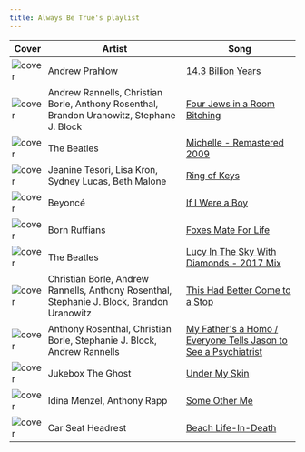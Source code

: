 ```yaml
---
title: Always Be True's playlist
---
```


<style>
tbody td {
    text-justify: none;
    vertical-align: middle;
    padding: 0.25rem;
}
tbody td img {
    max-width: 100px;
    display: block;
    margin: 0;
}
</style>

Cover | Artist | Song
---|---|---
![cover](https://i.scdn.co/image/ab67616d0000b273db6b8ae97f69fee1d432334d) | Andrew Prahlow | [14.3 Billion Years](https://open.spotify.com/track/6Pk74EH6WUornCtIoP12jE)
![cover](https://i.scdn.co/image/ab67616d0000b2735056382034bcd148aa7fe2cc) | Andrew Rannells, Christian Borle, Anthony Rosenthal, Brandon Uranowitz, Stephane J. Block | [Four Jews in a Room Bitching](https://open.spotify.com/track/1IhyIwuRWe47j5ZABC24tx)
![cover](https://i.scdn.co/image/ab67616d0000b2735ef4660298ae29ee18799fc2) | The Beatles | [Michelle - Remastered 2009](https://open.spotify.com/track/0FARfrl2IDyNURBj1reFWQ)
![cover](https://i.scdn.co/image/ab67616d0000b2735e8ae8236931f31cf75f9820) | Jeanine Tesori, Lisa Kron, Sydney Lucas, Beth Malone | [Ring of Keys](https://open.spotify.com/track/2zTjKIhgvU7mt6pbkWdzhi)
![cover](https://i.scdn.co/image/ab67616d0000b273801c4d205accdba0a468a10b) | Beyoncé | [If I Were a Boy](https://open.spotify.com/track/2jppsxdHlNHz9eK0QyYlTq)
![cover](https://i.scdn.co/image/ab67616d0000b27344c6d644b287a80af9591fe6) | Born Ruffians | [Foxes Mate For Life](https://open.spotify.com/track/2jOnBMPY88OwEHnJIVjMuY)
![cover](https://i.scdn.co/image/ab67616d0000b2732ad20d4688bdc999413ece39) | The Beatles | [Lucy In The Sky With Diamonds - 2017 Mix](https://open.spotify.com/track/4GX8I8c7gMZn7mZFM9QAs0)
![cover](https://i.scdn.co/image/ab67616d0000b2735056382034bcd148aa7fe2cc) | Christian Borle, Andrew Rannells, Anthony Rosenthal, Stephanie J. Block, Brandon Uranowitz | [This Had Better Come to a Stop](https://open.spotify.com/track/2lmlN7z7rK8tddQvFzbmWs)
![cover](https://i.scdn.co/image/ab67616d0000b2735056382034bcd148aa7fe2cc) | Anthony Rosenthal, Christian Borle, Stephanie J. Block, Andrew Rannells | [My Father's a Homo / Everyone Tells Jason to See a Psychiatrist](https://open.spotify.com/track/2kFZN70FYGSPCTbDtcD29V)
![cover](https://i.scdn.co/image/ab67616d0000b2737849a6b02ca5aeb8eba2be12) | Jukebox The Ghost | [Under My Skin](https://open.spotify.com/track/0EBBt2OSiGanyjPMcU5UBW)
![cover](https://i.scdn.co/image/ab67616d0000b273488576d7a8cf77ba6cc271cc) | Idina Menzel, Anthony Rapp | [Some Other Me](https://open.spotify.com/track/3yjuNPkPEJSfMbPbp4xjR3)
![cover](https://i.scdn.co/image/ab67616d0000b2732764cdf400a1d859640539a9) | Car Seat Headrest | [Beach Life-In-Death](https://open.spotify.com/track/27aQH9DIJ3ozx3dC91Hhjg)
